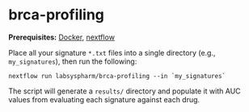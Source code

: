 # brca-profiling

**Prerequisites:** [Docker](https://docs.docker.com/get-docker/), [nextflow](https://www.nextflow.io/)

Place all your signature `*.txt` files into a single directory (e.g., `my_signatures`), then run the following:

```
nextflow run labsyspharm/brca-profiling --in `my_signatures`
```

The script will generate a `results/` directory and populate it with AUC values from evaluating each signature against each drug.
